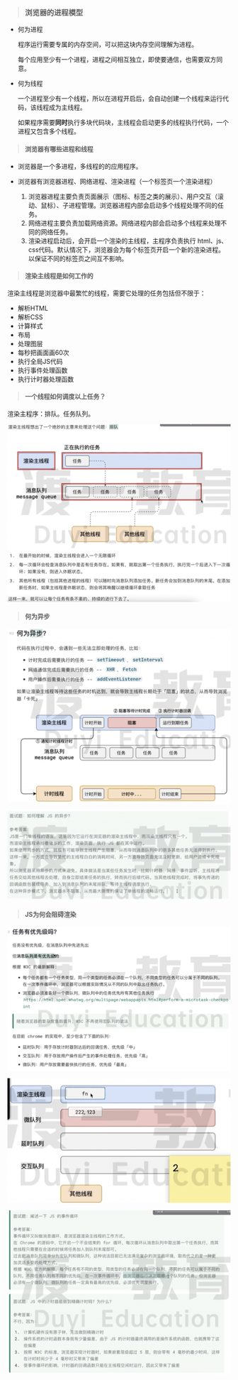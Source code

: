 > ### 浏览器的进程模型
>

- 何为进程

  程序运行需要专属的内存空间，可以把这块内存空间理解为进程。

  每个应用至少有一个进程，进程之间相互独立，即使要通信，也需要双方同意。

- 何为线程

  一个进程至少有一个线程，所以在进程开启后，会自动创建一个线程来运行代码，该线程成为主线程。

  如果程序需要**同时**执行多块代码块，主线程会启动更多的线程执行代码，一个进程又包含多个线程。

> #### 浏览器有哪些进程和线程
>

- 浏览器是一个多进程，多线程的的应用程序。

- 浏览器有浏览器进程、网络进程、渲染进程（一个标签页一个渲染进程）
  1. 浏览器进程主要负责页面展示（图标、标签之类的展示）、用户交互（滚动、鼠标）、子进程管理。浏览器进程内部会启动多个线程处理不同的任务。
  2. 网络进程主要负责加载网络资源。网络进程内部会启动多个线程来处理不同的网络任务。
  3. 渲染进程启动后，会开启一个渲染的主线程，主程序负责执行 html、js、css代码。默认情况下，浏览器会为每个标签页开启一个新的渲染进程。以保证不同的标签页之间互不影响。

> #### 渲染主线程是如何工作的
>

渲染主线程是浏览器中最繁忙的线程，需要它处理的任务包括但不限于：

- 解析HTML
- 解析CSS
- 计算样式
- 布局
- 处理图层
- 每秒把画面画60次
- 执行全局JS代码
- 执行事件处理函数
- 执行计时器处理函数

> #### 一个线程如何调度以上任务？
>

渲染主程序：排队。任务队列。

<img src="assets/image-20250215172403514.png" alt="image-20250215172403514" style="zoom:50%;" />

> #### 何为异步
>

<img src="assets/image-20250215172449464.png" alt="image-20250215172449464" style="zoom:50%;" />

![image-20250215172510991](assets/image-20250215172510991.png)

> #### JS为何会阻碍渲染
>

![image-20250215172606723](assets/image-20250215172606723.png)

![image-20250215172721003](assets/image-20250215172744286.png)

![image-20250215172808006](assets/image-20250215172808006.png)